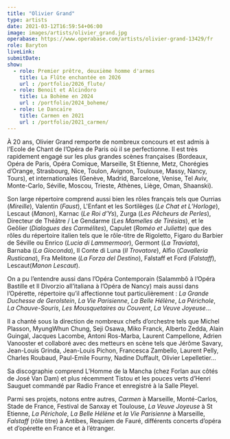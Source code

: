 ```yaml
---
title: "Olivier Grand"
type: artists
date: 2021-03-12T16:59:54+06:00
image: images/artists/olivier_grand.jpg
operabase: https://www.operabase.com/artists/olivier-grand-13429/fr
role: Baryton
liveLink: 
submitDate: 
show:
  - role: Premier prêtre, deuxième homme d'armes
    title: La Flûte enchantée en 2026
    url : /portfolio/2026_flute/
  - role: Benoit et Alcindoro
    title: La Bohème en 2024
    url : /portfolio/2024_boheme/
  - role: Le Dancaïre
    title: Carmen en 2021
    url : /portfolio/2021_carmen/
---
```



À 20 ans, Olivier Grand remporte de nombreux concours et est admis à l’Ecole 
de Chant de l’Opéra de Paris où il se perfectionne.
Il est très rapidement engagé sur les plus grandes scènes françaises 
(Bordeaux, Opéra de Paris, Opéra Comique, Marseille, St Etienne, Metz, Chorégies d’Orange, 
Strasbourg, Nice, Toulon, Avignon, Toulouse, Massy, Nancy, Tours), 
et internationales (Genève, Madrid, Barcelone, Venise, Tel Aviv, Monte-Carlo, Séville, Moscou, 
Trieste, Athènes, Liège, Oman, Shaanski).

Son large répertoire comprend aussi bien les rôles français tels que Ourrias (*Mireille*), 
Valentin (*Faust*), L'Enfant et les Sortilèges (*Le Chat et L’Horloge*), Lescaut (*Manon*), 
Karnac (*Le Roi d’Ys*), Zurga (*Les Pêcheurs de Perles*), Directeur de Théâtre / Le Gendarme (*Les Mamelles de Tirésias*), 
et le Geôlier (*Dialogues des Carmélites*), Capulet (*Roméo et Juliette*) que des rôles 
du répertoire italien tels que le rôle-titre de Rigoletto, Figaro du Barbier de Séville ou Enrico (*Lucia di Lammermoor*), 
Germont (*La Traviata*), Barnaba (*La Gioconda*), Il Conte di Luna (*Il Trovatore*), Alﬁo (*Cavalleria Rusticana*), 
Fra Melitone (*La Forza del Destino*), Falstaff et Ford (*Falstaff*), Lescaut(*Manon Lescaut*).

On a pu l’entendre aussi dans l’Opéra Contemporain (Salammbô à l’Opéra Bastille et 
Il Divorzio all’italiana à l’Opéra de Nancy) mais aussi dans l’Opérette, répertoire 
qu’il affectionne tout particulièrement : *La Grande Duchesse de Gerolstein*, *La Vie Parisienne*, 
*La Belle Hélène*, *La Périchole*, *La Chauve-Souris*, *Les Mousquetaires au Couvent*, *La Veuve Joyeuse*...

Il a chanté sous la direction de nombreux chefs d’orchestre tels que Michel Plasson, MyungWhun Chung, 
Seji Osawa, Miko Franck, Alberto Zedda, Alain Guingal, Jacques Lacombe, Antoni Ros-Marba, Laurent Campellone, 
Adrien Vanooster et collaboré avec des metteurs en scène tels que Jérôme Savary, Jean-Louis Grinda, 
Jean-Louis Pichon, Francesca Zambello, Laurent Pelly, Charles Roubaud, Paul-Emile Fourny, Nadine Duffault, Olivier Lepelletier...

Sa discographie comprend L’Homme de la Mancha (chez Forlan aux côtés de José Van Dam) 
et plus récemment Tistou et les pouces verts d’Henri Sauguet commandé par Radio France 
et enregistré à la Salle Pleyel.

Parmi ses projets, notons entre autres, *Carmen* à Marseille, Monté-Carlos, Stade de France, 
Festival de Sanxay et Toulouse, *La Veuve Joyeuse* à St Etienne, *La Périchole*, 
*La Belle Hélène* et *la Vie Parisienne* à Marseille, *Falstaff* (rôle titre) à Antibes, Requiem de Fauré, 
différents concerts d’opéra et d’opérette en France et à l’étranger.
